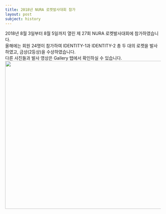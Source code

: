 ```yaml
---
title: 2018년 NURA 로켓발사대회 참가
layout: post
subject: history
---
```

2018년 8월 3일부터 8월 5일까지 열린 제 27회 NURA 로켓발사대회에 참가하였습니다.<br/>
올해에는 회원 24명이 참가하여 IDENTITY-1과 IDENTITY-2 총 두 대의 로켓을 발사하였고, 금상(2등상)을 수상하였습니다.<br/>
다른 사진들과 발사 영상은 Gallery 탭에서 확인하실 수 있습니다.<br/>
<img src="https://github.com/hsb6350/hanaro.github.io/blob/master/assets/NURA2018.jpg?raw=true" width="721" height="480"/>

